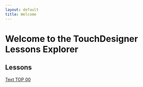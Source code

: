 ```yaml
---
layout: default
title: Welcome
---
```


# Welcome to the TouchDesigner Lessons Explorer

## Lessons
[Text TOP 00](pages/textTOP-00)
